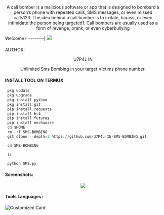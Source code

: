 <p align="center">
A call bomber is a malicious software or app that is designed to bombard a person’s phone with repeated calls, SMS messages, or even missed calls123. The idea behind a call bomber is to irritate, harass, or even intimidate the person being targeted1. Call bombers are usually used as a form of revenge, prank, or even cyberbullying

Welcome⚡
--------|
![](https://media.tenor.com/iVCiM9W7cvYAAAAd/welcome.gif)



AUTHOR:
<p align="center">
U7P4L IN

</br>
<p align="center">
      Unlimited Sms Bombing in your target Victims phone number.

</p>
  
#### INSTALL TOOL ON TERMUX
```python
 pkg update
 pkg upgrade
 pkg install python
 pkg install git
 pip install requests
 pip install bs4
 pip install futures
 pip install mechanize
 cd $HOME 
 rm -rf SMS-BOMBING
 git clone --depth=1 https://github.com/U7P4L-IN/SMS-BOMBING.git

 cd SMS-BOMBING

 ls

 python SMS.py
```
#### Screenshots:

<p align="center"><img src="https://github.com/U7P4L-IN/SMS-BOMBING/blob/main/IMG_20230228_223104.jpg">


#### Tools Languages :

![Customized Card](https://github-readme-stats.vercel.app/api/pin?username=U7P4L-IN&repo=SMS-BOMBING&title_color=fff&icon_color=f9f9f9&text_color=9f9f9f&bg_color=151515)
